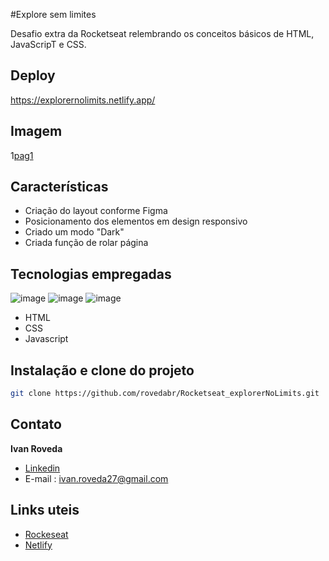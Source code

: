#Explore sem limites

Desafio extra da Rocketseat relembrando os conceitos básicos de HTML, JavaScripT e CSS.

## Deploy
https://explorernolimits.netlify.app/

## Imagem
1[pag1]()

## Características
- Criação do layout conforme Figma
- Posicionamento dos elementos em design responsivo
- Criado um modo "Dark"
- Criada função de rolar página

## Tecnologias empregadas
![image](https://img.shields.io/badge/HTML-239120?style=for-the-badge&logo=html5&logoColor=white)
![image](https://img.shields.io/badge/CSS3-1572B6?style=for-the-badge&logo=css3&logoColor=white)
![image](https://img.shields.io/badge/JavaScript-F7DF1E?style=for-the-badge&logo=javascript&)
- HTML
- CSS
- Javascript

## Instalação e clone do projeto
```bash
git clone https://github.com/rovedabr/Rocketseat_explorerNoLimits.git
```

## Contato
**Ivan Roveda**
- [Linkedin](https://www.linkedin.com/in/ivan-roveda-952827b8/)
- E-mail : ivan.roveda27@gmail.com

## Links uteis
- [Rockeseat](https://www.rocketseat.com.br/)
- [Netlify](https://www.netlify.com/)